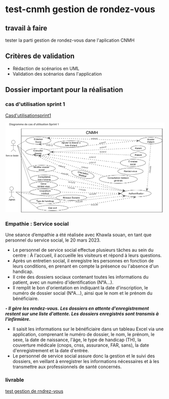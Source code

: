  # test-cnmh gestion de rondez-vous 

## travail à faire 
tester la parti gestion de rondez-vous  dane l'aplication CNMH 
## Critères de validation
  - Rédaction de scénarios en UML
  - Validation des scénarios dans l'application
## Dossier important pour la réalisation  

### cas d'utilisation sprint 1
[Casd'utilisationsprint1](./images/Casd'utilisationsprint1.png)

<img src="images\Casd'utilisationsprint1.png">

### Empathie : Service social 
Une séance d’empathie a été réalisée avec Khawla souan, en tant que personnel du service social, le 20 mars 2023.

- Le personnel de service social effectue plusieurs tâches au sein du centre :
À l'accueil, il accueille les visiteurs et répond à leurs questions.
 - Après un entretien social, il enregistre les personnes en fonction de leurs conditions, en prenant en compte la présence ou l'absence d'un handicap.
- Il crée des dossiers sociaux contenant toutes les informations du patient, avec un numéro d'identification (N°A...).
-  Il remplit le bon d'orientation en indiquant la date d'inscription, le numéro de dossier social (N°A...), ainsi que le nom et le prénom du bénéficiaire.

***- Il gère les rendez-vous.***
***Les dossiers en attente d'enregistrement restent sur une liste d'attente.
Les dossiers enregistrés sont transmis à l'infirmière.***
 - Il saisit les informations sur le bénéficiaire dans un tableau Excel via une application, comprenant le numéro de dossier, le nom, le prénom, le sexe, la date de naissance, l'âge, le type de handicap (TH), la couverture médicale (cnops, cnss, assurance, FAR, sans), la date d'enregistrement et la date d'entrée.
 - Le personnel de service social assure donc la gestion et le suivi des dossiers, en veillant à enregistrer les informations nécessaires et à les transmettre aux professionnels de santé concernés.

 ### livrable 
[test gestion de rndrez-vous](https://docs.google.com/presentation/d/1luu2I15lqcZz_IBHsKKUXHUB_z8J6OTUABWGcb1eY_8/edit?usp=sharing)

